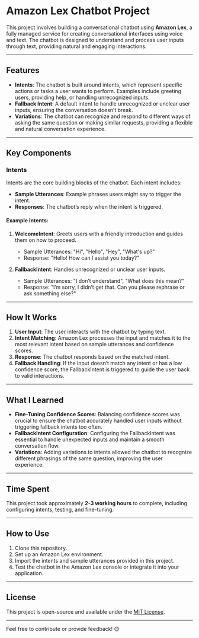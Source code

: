 # Amazon Lex Chatbot Project

This project involves building a conversational chatbot using **Amazon Lex**, a fully managed service for creating conversational interfaces using voice and text. The chatbot is designed to understand and process user inputs through text, providing natural and engaging interactions.

---

## Features

- **Intents**: The chatbot is built around intents, which represent specific actions or tasks a user wants to perform. Examples include greeting users, providing help, or handling unrecognized inputs.
- **Fallback Intent**: A default intent to handle unrecognized or unclear user inputs, ensuring the conversation doesn’t break.
- **Variations**: The chatbot can recognize and respond to different ways of asking the same question or making similar requests, providing a flexible and natural conversation experience.

---

## Key Components

### Intents
Intents are the core building blocks of the chatbot. Each intent includes:
- **Sample Utterances**: Example phrases users might say to trigger the intent.
- **Responses**: The chatbot’s reply when the intent is triggered.

#### Example Intents:
1. **WelcomeIntent**: Greets users with a friendly introduction and guides them on how to proceed.
   - Sample Utterances: "Hi", "Hello", "Hey", "What's up?"
   - Response: "Hello! How can I assist you today?"

2. **FallbackIntent**: Handles unrecognized or unclear user inputs.
   - Sample Utterances: "I don’t understand", "What does this mean?"
   - Response: "I’m sorry, I didn’t get that. Can you please rephrase or ask something else?"

---

## How It Works
1. **User Input**: The user interacts with the chatbot by typing text.
2. **Intent Matching**: Amazon Lex processes the input and matches it to the most relevant intent based on sample utterances and confidence scores.
3. **Response**: The chatbot responds based on the matched intent.
4. **Fallback Handling**: If the input doesn’t match any intent or has a low confidence score, the FallbackIntent is triggered to guide the user back to valid interactions.

---

## What I Learned
- **Fine-Tuning Confidence Scores**: Balancing confidence scores was crucial to ensure the chatbot accurately handled user inputs without triggering fallback intents too often.
- **FallbackIntent Configuration**: Configuring the FallbackIntent was essential to handle unexpected inputs and maintain a smooth conversation flow.
- **Variations**: Adding variations to intents allowed the chatbot to recognize different phrasings of the same question, improving the user experience.

---

## Time Spent
This project took approximately **2-3 working hours** to complete, including configuring intents, testing, and fine-tuning.

---

## How to Use
1. Clone this repository.
2. Set up an Amazon Lex environment.
3. Import the intents and sample utterances provided in this project.
4. Test the chatbot in the Amazon Lex console or integrate it into your application.

---

## License
This project is open-source and available under the [MIT License](LICENSE).

---

Feel free to contribute or provide feedback! 😊
